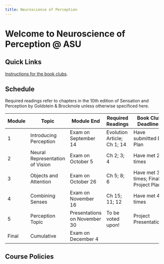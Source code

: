 ```yaml
---
title: Neuroscience of Perception
---
```


# Welcome to Neuroscience of Perception @ ASU

## Quick Links
[Instructions for the book clubs](./BookClubs.html).

## Schedule
Required readings refer to chapters in the 10th edition of  Sensation and Perception by Goldstein & Brockmole unless otherwise specificed here. 

| Module | Topic                       | Module End   | Required Readings             | Book Club Deadlines         |
|--------|-----------------------------|-------------|-------------------------------|---------------------------|
| 1      | Introducing Perception    | Exam on September 14      | Evolution Article; Ch 1; 14       | Have submitted BC Plan |
| 2      | Neural Representation of Vision                | Exam on October 5      | Ch 2; 3; 4        | Have met 2+ times          |
| 3      | Objects and Attention         | Exam on October 26     | Ch 5; 8; 6       | Have met 3+ times; Final Project Plan  |
| 4      | Combining Senses         | Exam on November 16     | Ch 15; 11; 12         | Have met 4+ times |
| 5      | Perception Topic | Presentations on November 30    | To be voted upon!         | Project Presentations |
| Final      | Cumulative | Exam on December 4    |          |  |



## Course Policies

